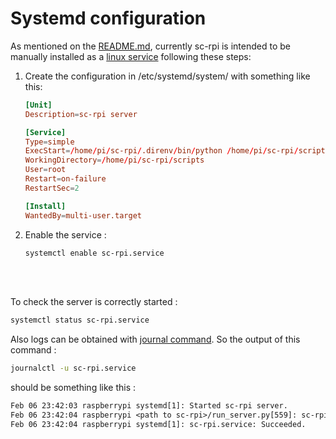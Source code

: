 # Systemd configuration

As mentioned on the [README.md](/README.md), currently sc-rpi is intended to be manually installed as a [linux service](https://www.liquidweb.com/kb/what-is-systemctl-an-in-depth-overview/#managing-services) following these steps:

1. Create the configuration in /etc/systemd/system/ with something like this:

    ```conf
    [Unit]
    Description=sc-rpi server

    [Service]
    Type=simple
    ExecStart=/home/pi/sc-rpi/.direnv/bin/python /home/pi/sc-rpi/scripts/network_checker.py
    WorkingDirectory=/home/pi/sc-rpi/scripts
    User=root
    Restart=on-failure
    RestartSec=2

    [Install]
    WantedBy=multi-user.target
    ```

2. Enable the service :

   ```bash
   systemctl enable sc-rpi.service
   ```

</br>
</br>

To check the server is correctly started :

```bash
systemctl status sc-rpi.service
```

Also logs can be obtained with [journal command](https://www.digitalocean.com/community/tutorials/how-to-use-journalctl-to-view-and-manipulate-systemd-logs). So the output of this command :

```bash
journalctl -u sc-rpi.service
```

should be something like this :

```txt
Feb 06 23:42:03 raspberrypi systemd[1]: Started sc-rpi server.
Feb 06 23:42:04 raspberrypi <path to sc-rpi>/run_server.py[559]: sc-rpi server ready to listen new connections.
Feb 06 23:42:04 raspberrypi systemd[1]: sc-rpi.service: Succeeded.
```
